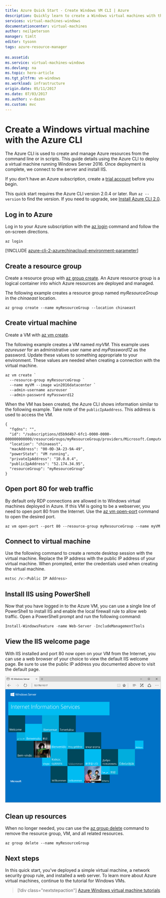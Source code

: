 ```yaml
---
title: Azure Quick Start - Create Windows VM CLI | Azure
description: Quickly learn to create a Windows virtual machines with the Azure CLI.
services: virtual-machines-windows
documentationcenter: virtual-machines
author: neilpeterson
manager: timlt
editor: tysonn
tags: azure-resource-manager

ms.assetid: 
ms.service: virtual-machines-windows
ms.devlang: na
ms.topic: hero-article
ms.tgt_pltfrm: vm-windows
ms.workload: infrastructure
origin.date: 05/11/2017
ms.date: 07/03/2017
ms.author: v-dazen
ms.custom: mvc
---
```


# Create a Windows virtual machine with the Azure CLI

The Azure CLI is used to create and manage Azure resources from the command line or in scripts. This guide details using the Azure CLI to deploy a virtual machine running Windows Server 2016. Once deployment is complete, we connect to the server and install IIS.

If you don't have an Azure subscription, create a [trial account](https://www.azure.cn/pricing/1rmb-trial/?WT.mc_id=A261C142F) before you begin.

This quick start requires the Azure CLI version 2.0.4 or later. Run `az --version` to find the version. If you need to upgrade, see [Install Azure CLI 2.0]( /cli/azure/install-azure-cli).

## Log in to Azure 

Log in to your Azure subscription with the [az login](https://docs.microsoft.com/cli/azure/#login) command and follow the on-screen directions.

```azurecli
az login
```

[!INCLUDE [azure-cli-2-azurechinacloud-environment-parameter](../../../includes/azure-cli-2-azurechinacloud-environment-parameter.md)]

## Create a resource group

Create a resource group with [az group create](https://docs.microsoft.com/cli/azure/group#create). An Azure resource group is a logical container into which Azure resources are deployed and managed. 

The following example creates a resource group named *myResourceGroup* in the *chinaeast* location.

```azurecli 
az group create --name myResourceGroup --location chinaeast
```

## Create virtual machine

Create a VM with [az vm create](https://docs.microsoft.com/cli/azure/vm#create). 

The following example creates a VM named *myVM*. This example uses *azureuser* for an administrative user name and *myPassword12* as the password. Update these values to something appropriate to your environment. These values are needed when creating a connection with the virtual machine.

```azurecli 
az vm create `
  --resource-group myResourceGroup `
  --name myVM --image win2016datacenter `
  --admin-username azureuser `
  --admin-password myPassword12
```

When the VM has been created, the Azure CLI shows information similar to the following example. Take note of the `publicIpAaddress`. This address is used to access the VM.

```azurecli 
{
  "fqdns": "",
  "id": "/subscriptions/d5b9d4b7-6fc1-0000-0000-000000000000/resourceGroups/myResourceGroup/providers/Microsoft.Compute/virtualMachines/myVM",
  "location": "chinaeast",
  "macAddress": "00-0D-3A-23-9A-49",
  "powerState": "VM running",
  "privateIpAddress": "10.0.0.4",
  "publicIpAddress": "52.174.34.95",
  "resourceGroup": "myResourceGroup"
}
```

## Open port 80 for web traffic 

By default only RDP connections are allowed in to Windows virtual machines deployed in Azure. If this VM is going to be a webserver, you need to open port 80 from the Internet. Use the [az vm open-port](https://docs.microsoft.com/cli/azure/vm#open-port) command to open the desired port.  

 ```azurecli  
az vm open-port --port 80 --resource-group myResourceGroup --name myVM
```

## Connect to virtual machine

Use the following command to create a remote desktop session with the virtual machine. Replace the IP address with the public IP address of your virtual machine. When prompted, enter the credentials used when creating the virtual machine.

```bash 
mstsc /v:<Public IP Address>
```

## Install IIS using PowerShell

Now that you have logged in to the Azure VM, you can use a single line of PowerShell to install IIS and enable the local firewall rule to allow web traffic. Open a PowerShell prompt and run the following command:

```powershell
Install-WindowsFeature -name Web-Server -IncludeManagementTools
```

## View the IIS welcome page

With IIS installed and port 80 now open on your VM from the Internet, you can use a web browser of your choice to view the default IIS welcome page. Be sure to use the public IP address you documented above to visit the default page. 

![IIS default site](./media/quick-create-powershell/default-iis-website.png) 

## Clean up resources

When no longer needed, you can use the [az group delete](https://docs.microsoft.com/cli/azure/group#delete) command to remove the resource group, VM, and all related resources.

```azurecli 
az group delete --name myResourceGroup
```

## Next steps

In this quick start, you've deployed a simple virtual machine, a network security group rule, and installed a web server. To learn more about Azure virtual machines, continue to the tutorial for Windows VMs.

> [!div class="nextstepaction"]
> [Azure Windows virtual machine tutorials](./tutorial-manage-vm.md)
